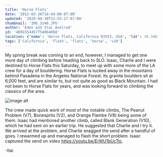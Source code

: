 ```yaml
---
title: 'Horse Flats'
date: '2012-03-26T16:44:00-07:00'
updated: '2020-04-30T12:55:17-07:00'
thumbnail: 'IMG_3146.JPG'
author: 'Eden and Itai Axelrad'
id: '4601554457754864068'
location: {'name': 'Horse Flats, California 93553, USA', 'lat': 34.3461103, 'lng': -118.0103451, 'span': '51.044069,82.617188'}
tags: ['California', 'flash', 'flats', 'horse', 'v10']
---
```

My spring break was coming to an end, however, I managed to get one more day of climbing before heading back to SLO. Isaac, Charlie and I were destined to Horse Flats this Saturday, to meet up with some more of the LA crew for a day of bouldering. Horse Flats is tucked away in the mountains behind Pasadena in the Angeles National Forest. Its granite boulders sit at 6,000 feet, and are similar to, but not quite as good as Black Mountain. I had not been to Horse Flats for years, and was looking forward to climbing the classics of the area.

![image alt](/images/IMG_3146.JPG)

The crew made quick work of most of the notable climbs, The Peanut Problem (V7), Bonesprits (V2), and Orange Flambe (V8) being some of them. Isaac had mentioned another climb, called Blank Generation (V10), which he had sent on an earlier trip. He suggested that Charlie and I try it. We arrived at the problem, and Charlie snagged the send after a handful of goes. I rewarmed up and managed to flash the short problem. Isaac captured the send on video <https://youtu.be/ErWU1bUcTtc>.

-Itai

